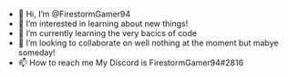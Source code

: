 - 👋 Hi, I’m @FirestormGamer94
- 👀 I’m interested in learning about new things!
- 🌱 I’m currently learning the very bacics of code
- 💞️ I’m looking to collaborate on well nothing at the moment but mabye someday!
- 📫 How to reach me My Discord is FirestormGamer94#2816

<!---
FirestormGamer94/FirestormGamer94 is a ✨ special ✨ repository because its `README.md` (this file) appears on your GitHub profile.
You can click the Preview link to take a look at your changes.
--->
